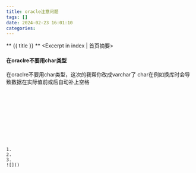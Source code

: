 ```yaml
---
title: oracle注意问题
tags: []
date: 2024-02-23 16:01:10
categories:
---
```

** {{ title }} ** <Excerpt in index | 首页摘要>


<!-- more -->

#### 在oraclre不要用char类型
在oraclre不要用char类型，这次的我帮你改成varchar了
char在例如换库时会导致数据在实际值前或后自动补上空格

```java

```

```java

```
[]()

#### 
```java

```

```java

```
[]()

#### 


```java

```

```java

```
[]()
```




1. 
2. 
3. 
![]()